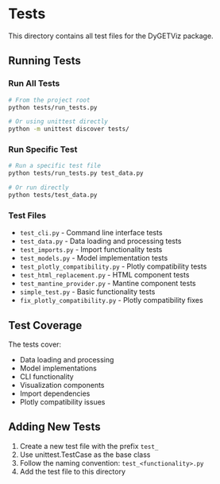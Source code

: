 # Tests

This directory contains all test files for the DyGETViz package.

## Running Tests

### Run All Tests

```bash
# From the project root
python tests/run_tests.py

# Or using unittest directly
python -m unittest discover tests/
```

### Run Specific Test

```bash
# Run a specific test file
python tests/run_tests.py test_data.py

# Or run directly
python tests/test_data.py
```

### Test Files

- `test_cli.py` - Command line interface tests
- `test_data.py` - Data loading and processing tests
- `test_imports.py` - Import functionality tests
- `test_models.py` - Model implementation tests
- `test_plotly_compatibility.py` - Plotly compatibility tests
- `test_html_replacement.py` - HTML component tests
- `test_mantine_provider.py` - Mantine component tests
- `simple_test.py` - Basic functionality tests
- `fix_plotly_compatibility.py` - Plotly compatibility fixes

## Test Coverage

The tests cover:
- Data loading and processing
- Model implementations
- CLI functionality
- Visualization components
- Import dependencies
- Plotly compatibility issues

## Adding New Tests

1. Create a new test file with the prefix `test_`
2. Use unittest.TestCase as the base class
3. Follow the naming convention: `test_<functionality>.py`
4. Add the test file to this directory 